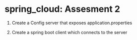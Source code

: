# spring_cloud: Assesment 2

1) Create a Config server that exposes application.properties

2) Create a spring boot client which connects to the server
